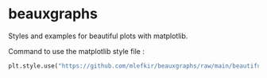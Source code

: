 # beauxgraphs
Styles and examples for beautiful plots with matplotlib.

Command to use the matplotlib style file :
```python
plt.style.use("https://github.com/mlefkir/beauxgraphs/raw/main/beautifulgraphs.mplstyle")
```
